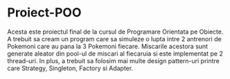 # Proiect-POO

Acesta este proiectul final de la cursul de Programare Orientata pe Obiecte.
A trebuit sa cream un program care sa simuleze o lupta intre 2 antrenori de
Pokemoni care au pana la 3 Pokemoni fiecare. Miscarile acestora sunt generate
aleator din pool-ul de miscari al fiecaruia si este implementat pe 2 thread-uri.
In plus, a trebuit sa folosim mai multe design pattern-uri printre care Strategy,
Singleton, Factory si Adapter.
